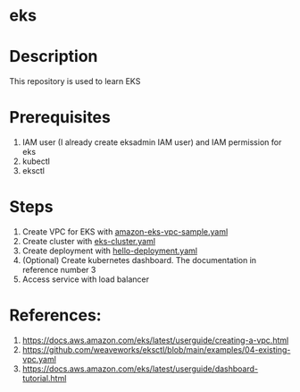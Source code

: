 # eks

# Description

This repository is used to learn EKS

# Prerequisites

1. IAM user (I already create eksadmin IAM user) and IAM permission for eks
2. kubectl
3. eksctl

# Steps

1. Create VPC for EKS with [amazon-eks-vpc-sample.yaml](amazon-eks-vpc-sample.yaml)
2. Create cluster with [eks-cluster.yaml](eks-cluster.yaml)
3. Create deployment with [hello-deployment.yaml](hello-deployment.yaml)
4. (Optional) Create kubernetes dashboard. The documentation in reference number 3
5. Access service with load balancer

# References:

1. https://docs.aws.amazon.com/eks/latest/userguide/creating-a-vpc.html
2. https://github.com/weaveworks/eksctl/blob/main/examples/04-existing-vpc.yaml
3. https://docs.aws.amazon.com/eks/latest/userguide/dashboard-tutorial.html
